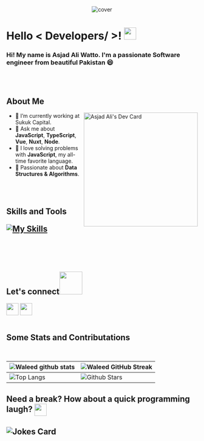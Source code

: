 <div align="center">
<img width="" height = "" src="https://miro.medium.com/max/1444/1*Z5-lWkyzcRB5ahgm9qyxvg.png" alt="cover" />
</div>

<h1> Hello < Developers/ >! <img src = "https://raw.githubusercontent.com/MartinHeinz/MartinHeinz/master/wave.gif" width="32"> </h1>
<p align='center'>
</p>

### Hi! My name is Asjad Ali Watto. I'm a passionate Software engineer from beautiful Pakistan :smile:

<br>
<br>

<h2> About Me</h2>

<a href="https://app.daily.dev/asjadali"><img src="https://api.daily.dev/devcards/v2/5x3hB7UNa4sjuXHsMR0Dc.png?type=default&r=jui" align="right" width="300" alt="Asjad Ali's Dev Card"/></a>

- 🔭 I’m currently working at Sukuk Capital.
- 💬 Ask me about **JavaScript**, **TypeScript**, **Vue**, **Nuxt**, **Node**.
- 🌟 I love solving problems with **JavaScript**, my all-time favorite language.
- 🚀 Passionate about **Data Structures & Algorithms**.

<br>
<br>

<h2> Skills and Tools 

[![My Skills](https://skillicons.dev/icons?i=vue,nuxtjs,vite,js,ts,html,css,sass,tailwind,bootstrap,git,vscode,pug&perline=8)](https://github.com/waleedtariq109)

<br>
<br>

<h2> Let's connect<img src='https://raw.githubusercontent.com/ShahriarShafin/ShahriarShafin/main/Assets/handshake.gif' width="60"> </h2>
<a href = 'https://www.linkedin.com/in/asjad-ali-watto/'> <img width = '32px' align= 'center' src="https://raw.githubusercontent.com/rahulbanerjee26/githubAboutMeGenerator/main/icons/linked-in-alt.svg"/></a>
<a href = 'https://twitter.com/Asjadaliwattoo'> <img width = '32px' align= 'center' src="https://raw.githubusercontent.com/rahulbanerjee26/githubAboutMeGenerator/main/icons/twitter.svg"/></a>

<br>
<br>

<h2>Some Stats and Contributations</h2>
<br>

| ![Waleed github stats](https://github-readme-stats.vercel.app/api?username=Asjad-Ali&show_icons=true&theme=radical) | ![Waleed GitHub Streak](https://github-readme-streak-stats.herokuapp.com/?user=Asjad-Ali&theme=radical) |
| --------------------------------------------------------------------------------------------------------------------------------- | ----------------------------------------------------------------------------------------------------------------------------------------------------------------------------------------------------------------- |
| ![Top Langs](https://github-readme-stats.vercel.app/api/top-langs/?username=Asjad-Ali&langs_count=8&theme=radical&layout=compact) | ![Github Stars](https://github-readme-stats.vercel.app/api?username=Asjad-Ali&show_icons=true&locale=en&count_private=true&hide_rank=true&custom_title=My%20GitHub%20Stats&disable_animations=true&theme=radical) |

<h2> Need a break? How about a quick programming laugh? <img align ='center' src='https://media2.giphy.com/media/UQDSBzfyiBKvgFcSTw/giphy.gif?cid=ecf05e47p3cd513axbek3f56ti3jzizq8hincw20jauyyfyw&rid=giphy.gif' width = "32"></h2>

## ![Jokes Card](https://readme-jokes.vercel.app/api?theme=radical)
